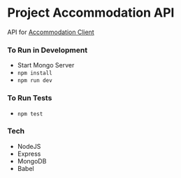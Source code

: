 # Project Accommodation API

API for [Accommodation Client](https://github.com/tarcode/accommodation-client)

### To Run in Development
  - Start Mongo Server
  - `npm install`
  - `npm run dev`

### To Run Tests
 - `npm test`

### Tech

* NodeJS
* Express
* MongoDB
* Babel

